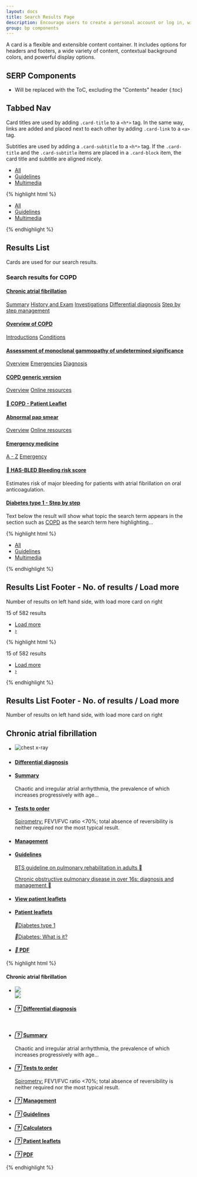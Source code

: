 ```yaml
---
layout: docs
title: Search Results Page
description: Encourage users to create a personal account or log in, with Registration &amp; Log in Form in Modal
group: bp components
---
```


A card is a flexible and extensible content container. It includes options for headers and footers, a wide variety of content, contextual background colors, and powerful display options. 

## SERP Components

* Will be replaced with the ToC, excluding the "Contents" header
{:toc}

## Tabbed Nav

Card titles are used by adding `.card-title` to a `<h*>` tag. In the same way, links are added and placed next to each other by adding `.card-link` to  a `<a>` tag.

Subtitles are used by adding a `.card-subtitle` to a `<h*>` tag. If the `.card-title` and the `.card-subtitle` items are placed in a `.card-block` item, the card title and subtitle are aligned nicely.

  <div class="container serp"> <!--- container -->
    <div class="row">
      <div class="col-md-8">
        <ul class="nav nav-tabs">
          <li class="nav-item">
            <a class="nav-link active" href="#">All</a>
          </li>
          <li class="nav-item">
            <a class="nav-link" href="#">Guidelines</a>
          </li>
          <li class="nav-item">
            <a class="nav-link" href="#">Multimedia</a>
          </li>
        </ul>
      </div>
    </div><!--- /row -->
  </div> <!--- /container -->

  {% highlight html %}
      <div class="col-md-8 serp">
        <ul class="nav nav-tabs">
          <li class="nav-item">
            <a class="nav-link active" href="#">All</a>
          </li>
          <li class="nav-item">
            <a class="nav-link" href="#">Guidelines</a>
          </li>
          <li class="nav-item">
            <a class="nav-link" href="#">Multimedia</a>
          </li>
        </ul>
      </div>
  {% endhighlight %}

## Results List
Cards are used for our search results. 

  <div class="container serp"> <!--- container -->
    <div class="row">
        <div class="col-md-12">
          <h3 class="mt-lg">Search results for COPD</h3>
        </div>
      </div>
      <div class="row">
        <div class="card-group"><!--- card-group -->
            <div class="card border-l">
              <div class="card-block">
                <h4 class="card-title"><a href="#">Chronic atrial fibrillation</a></h4> <!--- Condition -->
                  <a href="#" class="card-link">Summary</a>
                  <a href="#" class="card-link">History and Exam</a>
                  <a href="#" class="card-link">Investigations</a>
                  <a href="#" class="card-link">Differential diagnosis</a>
                  <a href="#" class="card-link">Step by step management</a>
              </div>
            </div>
            <div class="card">
              <div class="card-block">
                <h4 class="card-title"><a href="#">Overview of COPD</a></h4><!--- Overview -->
                  <a href="#" class="card-link">Introductions</a>
                  <a href="#" class="card-link">Conditions</a>
              </div>
            </div>
            <div class="card">
              <div class="card-block">
                <h4 class="card-title"><a href="#">Assessment of monoclonal gammopathy of undetermined significance </a></h4><!--- Assessment -->
                  <a href="#" class="card-link">Overview</a>
                  <a href="#" class="card-link">Emergencies</a>
                  <a href="#" class="card-link">Diagnosis</a>
              </div>
            </div>
            <div class="card">
              <div class="card-block">
                <h4 class="card-title"><a href="#">COPD generic version</a></h4><!--- Generic -->
                  <a href="#" class="card-link">Overview</a>
                  <a href="#" class="card-link">Online resources</a>
              </div>
            </div>
            <div class="card">
              <div class="card-block">
                <h4 class="card-title"><a href="#"><span class="material-icons">&#xE5C3;</span> COPD - Patient Leaflet</a></h4><!--- Patient Leaflet -->
              </div>
            </div>
            <div class="card">
              <div class="card-block">
                <h4 class="card-title"><a href="#">Abnormal pap smear</a></h4><!--- ? -->
                  <a href="#" class="card-link">Overview</a>
                  <a href="#" class="card-link">Online resources</a>
              </div>
            </div>
            <div class="card">
              <div class="card-block">
                <h4 class="card-title"><a href="#">Emergency medicine</a></h4><!--- Specialty -->
                  <a href="#" class="card-link">A - Z</a>
                  <a href="#" class="card-link">Emergency</a>
              </div>
            </div>
            <div class="card">
              <div class="card-block">
                <h4 class="card-title"><a href="#"><span class="material-icons">&#xE5C3;</span> HAS-BLED Bleeding risk score</a></h4><!--- Calculators -->
                  <p>Estimates risk of major bleeding for patients with atrial fibrillation on oral anticoagulation.</p>
              </div>
            </div>
            <div class="card">
              <div class="card-block">
                <h4 class="card-title"><a href="#">Diabetes type 1 - Step by step</a></h4><!--- Word search -->
                  <p>Text below the result will show what topic the search term appears in the section such as <a href="#">COPD</a> as the search term here highlighting...</p>
              </div>
            </div>            
          </div><!--- /card-group -->
      </div><!--- row -->
    </div><!--- /container -->


  {% highlight html %}
      <div class="col-md-8 serp">
        <ul class="nav nav-tabs">
          <li class="nav-item">
            <a class="nav-link active" href="#">All</a>
          </li>
          <li class="nav-item">
            <a class="nav-link" href="#">Guidelines</a>
          </li>
          <li class="nav-item">
            <a class="nav-link" href="#">Multimedia</a>
          </li>
        </ul>
      </div>
    </div><!--- /row -->
  </div> <!--- /container -->
  {% endhighlight %}

## Results List Footer - No. of results / Load more

Number of results on left hand side, with load more card on right

  <div class="container search-pagination"><!--- container -->
    <div class="row"><!--- row -->
      <div class="col-md-6 col-sm-6 col-xs-6">
        <p class="pt-3">15 of 582 results</p>
      </div>
      <div class="col-md-2 col-sm-6 col-xs-6  float-right">
        <nav aria-label="search pagination">
          <ul class="pagination">
            <li class="page-item"><a class="page-link" href="#">Load more</a></li>
            <li class="page-item"><a class="page-link" href="#">›</a></li>
          </ul>
        </nav>
      </div><!--- /row -->
    </div><!--- /container -->

{% highlight html %}
    <div class="row"><!--- row -->
      <div class="col-md-6 col-sm-6 col-xs-6 search-pagination">
        <p class="pt-3">15 of 582 results</p>
      </div>
      <div class="col-md-2 col-sm-6 col-xs-6  float-right">
        <nav aria-label="search pagination">
          <ul class="pagination">
            <li class="page-item"><a class="page-link" href="#">Load more</a></li>
            <li class="page-item"><a class="page-link" href="#">›</a></li>
          </ul>
        </nav>
      </div><!--- /row -->
{% endhighlight %}

## Results List Footer - No. of results / Load more

Number of results on left hand side, with load more card on right

<div class="container"><!--- container -->
  <div class="row"><!--- row -->
    <div class="col-md-4 serp_detail hidden-sm-down">
          <div class="card border-t">
            <div class="card-block py-3 pl-4">
              <h2 class="card-title m-0">Chronic atrial fibrillation</h2>
            </div>
            <ul class="list-group list-group-flush">
              <li class="list-group-item p-0">
                <img src="../css/images/2.jpg" style="overflow: hidden;"alt="chest x-ray"/>
              </li>
              <li class="list-group-item">
                <h4><a href="#">Differential diagnosis</a></h4>                
              </li>
              <li class="list-group-item">
                <h4><a href="#">Summary</a></h4>
                <p class="card-text">Chaotic and irregular atrial arrhytthmia, the prevalence of which increases progressively with age...</p>
              </li>
              <li class="list-group-item">
                <h4><a href="#">Tests to order</a></h4>
                <p class="card-text"><a href="#">Spirometry:</a> FEV1/FVC ratio <70%; total absence of reversibility is neither required nor the most typical result.</p>
              </li>
              <li class="list-group-item">
                <h4><a href="#">Management</a></h4>
              </li>
              <li class="list-group-item">
                <h4><a href="#">Guidelines</a></h4>
                <p><a href="#">BTS guideline on pulmonary rehabilitation in adults <span class="material-icons pb-1" style="font-size: inherit;">&#xE89E;</span></a></p>
                <p><a href="#">Chronic obstructive pulmonary disease in over 16s: diagnosis and management <span class="material-icons pb-1" style="font-size: inherit;">&#xE89E;</span></a></p>
              </li>
              <li class="list-group-item">
                <h4><a href="#">View patient leaflets</a></h4>
              </li>
              <li class="list-group-item">
                <h4><a href="#">Patient leaflets</a></h4>
                <p class="w-100"><a href="#"><i class="material-icons">&#xE5C3;</i>Diabetes type 1</a></p>
                <p class="w-100"><a href="#"> <i class="material-icons">&#xE5C3;</i>Diabetes: What is it? </a></p>
              </li>
              <li class="list-group-item">
                <h4><a href="#"><i class="material-icons">&#xE5C3;</i> PDF</a></h4>
              </li>
            </ul>
          </div>
          </div>
  </div><!--- /row -->
</div><!--- /container -->

{% highlight html %}
    <div class="col-md-4 hidden-sm-down serp-detail">
      <div class="card border-t">
        <div class="card-block">
          <h4 class="card-title text-center">Chronic atrial fibrillation</h4>
        </div>
          <ul class="list-group list-group-flush">
            <li class="list-group-item bgImage">
              <!--<h4><a href="#"><i class="material-icons">&#xE3F4;</i> Images</h4>-->
              <div class="row">
                <div class="col-md-6"><img src="../css/images/sample-img-l.png" class="img-fluid"></div>
                <div class="col-md-6"><img src="../css/images/sample-img-r.png" class="img-fluid"></div>
                </div>
            </li>
            <li class="list-group-item">
              <h4><a href="#"><i class="material-icons"></i> Differential diagnosis</a></h4>                
            </li>
            <li class="list-group-item">
              <h4><a href="#"><i class="material-icons"></i> Summary</a></h4>
              <p class="card-text">Chaotic and irregular atrial arrhytthmia, the prevalence of which increases progressively with age...</p>
            </li>
            <li class="list-group-item">
              <h4><a href="#"><i class="material-icons"></i> Tests to order</a></h4>
              <p class="card-text"><a href="#">Spirometry:</a> FEV1/FVC ratio &lt;70%; total absence of reversibility is neither required nor the most typical result.</p>
            </li>
            <li class="list-group-item">
              <h4><a href="#"><i class="material-icons"></i> Management</a></h4>
            </li>
            <li class="list-group-item">
              <h4><a href="#"><i class="material-icons"></i> Guidelines</a></h4>
            </li>
            <li class="list-group-item">
              <h4><a href="#"><i class="material-icons"></i> Calculators</a></h4>
            </li>
            <li class="list-group-item">
              <h4><a href="#"><i class="material-icons"></i> Patient leaflets</a></h4>
            </li>
            <li class="list-group-item">
              <h4><a href="#"><i class="material-icons"></i> PDF</a></h4>
            </li>
       </ul>
      </div>
    </div>
{% endhighlight %}